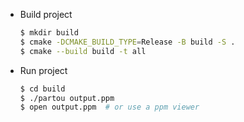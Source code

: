 - Build project
    ``` sh
    $ mkdir build
    $ cmake -DCMAKE_BUILD_TYPE=Release -B build -S .
    $ cmake --build build -t all
    ```
- Run project
    ``` sh
    $ cd build
    $ ./partou output.ppm
    $ open output.ppm  # or use a ppm viewer
    ```

